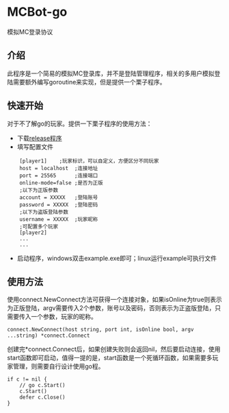 # MCBot-go

模拟MC登录协议

## 介绍
此程序是一个简易的模拟MC登录库，并不是登陆管理程序，相关的多用户模拟登陆需要额外编写goroutine来实现，但是提供一个栗子程序。

## 快速开始

对于不了解go的玩家。提供一下栗子程序的使用方法：

- 下载[release程序](https://github.com/TISUnion/MCBot-go/releases)
- 填写配置文件

```config
    [player1]    ;玩家标识，可以自定义，方便区分不同玩家
    host = localhost  ;连接地址
    port = 25565      ;连接端口
    online-mode=false ;是否为正版
    ;以下为正版参数
    account = XXXXX   ;登陆账号
    password = XXXXX  ;登陆密码
    ;以下为盗版登陆参数
    username = XXXXX  ;玩家昵称
    ;可配置多个玩家
    [player2]
    ...
    ...
```

- 启动程序，windows双击example.exe即可；linux运行example可执行文件

## 使用方法

使用connect.NewConnect方法可获得一个连接对象，如果isOnline为true则表示为正版登陆，argv需要传入2个参数，账号以及密码，否则表示为正盗版登陆，只需要传入一个参数，玩家的昵称。
``` golang
connect.NewConnect(host string, port int, isOnline bool, argv ...string) *connect.Connect
```
创建完*connect.Connect后，如果创建失败则会返回nil，然后要启动连接，使用start函数即可启动，值得一提的是，start函数是一个死循环函数，如果需要多玩家管理，则需要自行设计使用go程。
```golang
if c != nil {
    // go c.Start()  
    c.Start()
    defer c.Close()
}
```